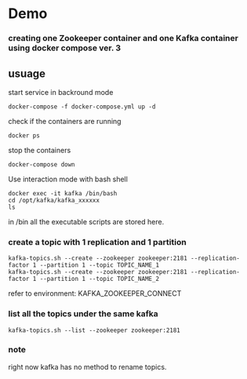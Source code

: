 # Demo 
### creating one Zookeeper container and one Kafka container using docker compose ver. 3

## usuage

start service in backround mode
```
docker-compose -f docker-compose.yml up -d
```

check if the containers are running
```
docker ps
```
stop the containers
```
docker-compose down
```

Use interaction mode with bash shell
```
docker exec -it kafka /bin/bash
cd /opt/kafka/kafka_xxxxxx
ls
```

in /bin all the executable scripts are stored here.


### create a topic with 1 replication and 1 partition
```
kafka-topics.sh --create --zookeeper zookeeper:2181 --replication-factor 1 --partition 1 --topic TOPIC_NAME_1
kafka-topics.sh --create --zookeeper zookeeper:2181 --replication-factor 1 --partition 1 --topic TOPIC_NAME_2
```
refer to environment: KAFKA_ZOOKEEPER_CONNECT

### list all the topics under the same kafka
```
kafka-topics.sh --list --zookeeper zookeeper:2181
```

### note
right now kafka has no method to rename topics.
